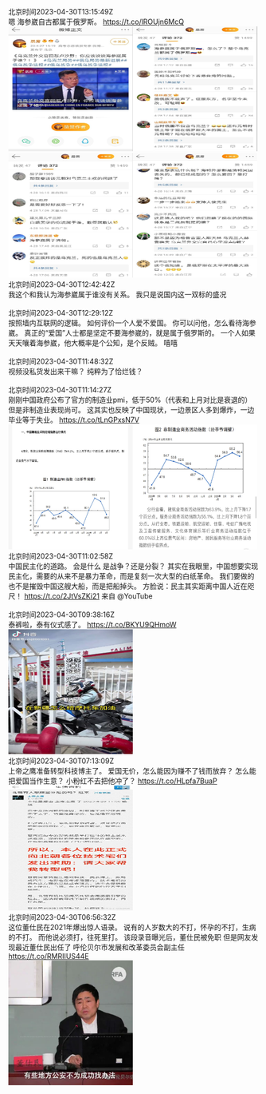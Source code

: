 北京时间2023-04-30T13:15:49Z<br>嗯
海参崴自古都属于俄罗斯。 https://t.co/lROUjn6McQ<br><img src='/temp/2023/1652542248884801536_0.jpg' width='250' height='250'><img src='/temp/2023/1652542248884801536_1.jpg' width='250' height='250'><img src='/temp/2023/1652542248884801536_2.jpg' width='250' height='250'><img src='/temp/2023/1652542248884801536_3.jpg' width='250' height='250'><br>北京时间2023-04-30T12:42:42Z<br>我这个和我认为海参崴属于谁没有关系。
我只是说国内这一双标的盛况<br><br>北京时间2023-04-30T12:29:12Z<br>按照墙内互联网的逻辑。
如何评价一个人爱不爱国。
你可以问他，怎么看待海参崴。
真正的“爱国”人士都是坚定不要海参崴的，就是属于俄罗斯的。
一个人如果天天嚷着海参崴，他大概率是个公知，是个反贼。
嘻嘻<br><br>北京时间2023-04-30T11:48:32Z<br>视频没私货发出来干嘛？
纯粹为了恰烂钱？<br><br>北京时间2023-04-30T11:14:27Z<br>刚刚中国政府公布了官方的制造业pmi，低于50%（代表和上月对比是衰退的）
但是非制造业表现尚可。
这其实也反映了中国现状，一边景区人多到爆炸，一边毕业等于失业。 https://t.co/tLnGPxsN7V<br><img src='/temp/2023/1652511704750882821_0.jpg' width='250' height='250'><img src='/temp/2023/1652511704750882821_1.jpg' width='250' height='250'><br>北京时间2023-04-30T11:02:58Z<br>中国民主化的道路。
会是什么
是战争？还是分裂？
其实在我眼里，中国想要实现民主化，需要的从来不是暴力革命，而是复刻一次大型的白纸革命。
我们要做的也不是摧毁中国这艘大船，而是把船掉头。
方脸说：民主其实距离中国人近在咫尺！ https://t.co/2JtVsZKi21 来自 @YouTube<br><br>北京时间2023-04-30T09:38:16Z<br>泰裤啦，泰有仪式感了。 https://t.co/BKYU9QHmoW<br><img src='/temp/2023/1652487499107950592_0.jpg' width='250' height='250'><br>北京时间2023-04-30T07:13:09Z<br>上帝之鹰准备转型科技博主了。
爱国无价，怎么能因为赚不了钱而放弃？
怎么能把爱国当作生意？
小粉红不去把他冲了？ https://t.co/HLpfa7BuaP<br><img src='/temp/2023/1652450978871001091_0.jpg' width='250' height='250'><br>北京时间2023-04-30T06:56:32Z<br>这位董仕民在2021年爆出惊人语录。
说有的人岁数大的不打，怀孕的不打，生病的不打。
而他说必须打，往死里打。
该段录音曝光后，董仕民被免职
但是网友发现最近董仕民出任了
呼伦贝尔市发展和改革委员会副主任 https://t.co/RMRIIUS44E<br><img src='/temp/2023/1652446800207544320_0.jpg' width='250' height='250'><br>